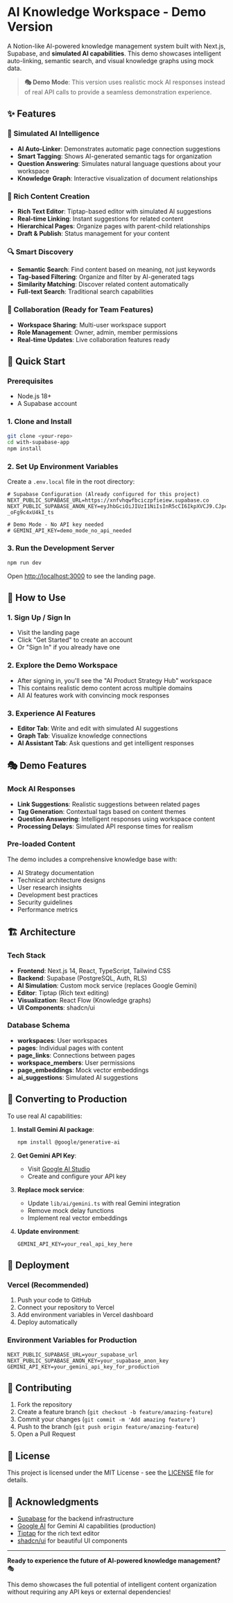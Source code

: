 # AI Knowledge Workspace - Demo Version

A Notion-like AI-powered knowledge management system built with Next.js, Supabase, and **simulated AI capabilities**. This demo showcases intelligent auto-linking, semantic search, and visual knowledge graphs using mock data.

> **🎭 Demo Mode**: This version uses realistic mock AI responses instead of real API calls to provide a seamless demonstration experience.

## ✨ Features

### 🤖 Simulated AI Intelligence
- **AI Auto-Linker**: Demonstrates automatic page connection suggestions
- **Smart Tagging**: Shows AI-generated semantic tags for organization
- **Question Answering**: Simulates natural language questions about your workspace
- **Knowledge Graph**: Interactive visualization of document relationships

### 📝 Rich Content Creation
- **Rich Text Editor**: Tiptap-based editor with simulated AI suggestions
- **Real-time Linking**: Instant suggestions for related content
- **Hierarchical Pages**: Organize pages with parent-child relationships
- **Draft & Publish**: Status management for your content

### 🔍 Smart Discovery
- **Semantic Search**: Find content based on meaning, not just keywords
- **Tag-based Filtering**: Organize and filter by AI-generated tags
- **Similarity Matching**: Discover related content automatically
- **Full-text Search**: Traditional search capabilities

### 👥 Collaboration (Ready for Team Features)
- **Workspace Sharing**: Multi-user workspace support
- **Role Management**: Owner, admin, member permissions
- **Real-time Updates**: Live collaboration features ready

## 🚀 Quick Start

### Prerequisites
- Node.js 18+ 
- A Supabase account

### 1. Clone and Install
```bash
git clone <your-repo>
cd with-supabase-app
npm install
```

### 2. Set Up Environment Variables
Create a `.env.local` file in the root directory:

```env
# Supabase Configuration (Already configured for this project)
NEXT_PUBLIC_SUPABASE_URL=https://xnfvhqwfbciczpfieiew.supabase.co
NEXT_PUBLIC_SUPABASE_ANON_KEY=eyJhbGciOiJIUzI1NiIsInR5cCI6IkpXVCJ9.CJpc3MiOiJzdXBhYmFzZSIsInJlZiI6InhuZnZocXdmYmNpY3pwZmllaWV3Iiwicm9sZSI6ImFub24iLCJpYXQiOjE3Mzc1MTE5MzUsImV4cCI6MjA1MzA4NzkzNX0.7MrsYn1qJPBj5wfMTJdCYKDVd7x-_oFg9c4xU4kI_ts

# Demo Mode - No API key needed
# GEMINI_API_KEY=demo_mode_no_api_needed
```

### 3. Run the Development Server
```bash
npm run dev
```

Open [http://localhost:3000](http://localhost:3000) to see the landing page.

## 📖 How to Use

### 1. Sign Up / Sign In
- Visit the landing page
- Click "Get Started" to create an account
- Or "Sign In" if you already have one

### 2. Explore the Demo Workspace
- After signing in, you'll see the "AI Product Strategy Hub" workspace
- This contains realistic demo content across multiple domains
- All AI features work with convincing mock responses

### 3. Experience AI Features
- **Editor Tab**: Write and edit with simulated AI suggestions
- **Graph Tab**: Visualize knowledge connections
- **AI Assistant Tab**: Ask questions and get intelligent responses

## 🎭 Demo Features

### Mock AI Responses
- **Link Suggestions**: Realistic suggestions between related pages
- **Tag Generation**: Contextual tags based on content themes
- **Question Answering**: Intelligent responses using workspace content
- **Processing Delays**: Simulated API response times for realism

### Pre-loaded Content
The demo includes a comprehensive knowledge base with:
- AI Strategy documentation
- Technical architecture designs
- User research insights
- Development best practices
- Security guidelines
- Performance metrics

## 🏗️ Architecture

### Tech Stack
- **Frontend**: Next.js 14, React, TypeScript, Tailwind CSS
- **Backend**: Supabase (PostgreSQL, Auth, RLS)
- **AI Simulation**: Custom mock service (replaces Google Gemini)
- **Editor**: Tiptap (Rich text editing)
- **Visualization**: React Flow (Knowledge graphs)
- **UI Components**: shadcn/ui

### Database Schema
- **workspaces**: User workspaces
- **pages**: Individual pages with content
- **page_links**: Connections between pages
- **workspace_members**: User permissions
- **page_embeddings**: Mock vector embeddings
- **ai_suggestions**: Simulated AI suggestions

## 🔧 Converting to Production

To use real AI capabilities:

1. **Install Gemini AI package**:
   ```bash
   npm install @google/generative-ai
   ```

2. **Get Gemini API Key**:
   - Visit [Google AI Studio](https://makersuite.google.com/app/apikey)
   - Create and configure your API key

3. **Replace mock service**:
   - Update `lib/ai/gemini.ts` with real Gemini integration
   - Remove mock delay functions
   - Implement real vector embeddings

4. **Update environment**:
   ```env
   GEMINI_API_KEY=your_real_api_key_here
   ```

## 🚀 Deployment

### Vercel (Recommended)
1. Push your code to GitHub
2. Connect your repository to Vercel
3. Add environment variables in Vercel dashboard
4. Deploy automatically

### Environment Variables for Production
```env
NEXT_PUBLIC_SUPABASE_URL=your_supabase_url
NEXT_PUBLIC_SUPABASE_ANON_KEY=your_supabase_anon_key
GEMINI_API_KEY=your_gemini_api_key_for_production
```

## 🤝 Contributing

1. Fork the repository
2. Create a feature branch (`git checkout -b feature/amazing-feature`)
3. Commit your changes (`git commit -m 'Add amazing feature'`)
4. Push to the branch (`git push origin feature/amazing-feature`)
5. Open a Pull Request

## 📄 License

This project is licensed under the MIT License - see the [LICENSE](LICENSE) file for details.

## 🙏 Acknowledgments

- [Supabase](https://supabase.com/) for the backend infrastructure
- [Google AI](https://ai.google.dev/) for Gemini AI capabilities (production)
- [Tiptap](https://tiptap.dev/) for the rich text editor
- [shadcn/ui](https://ui.shadcn.com/) for beautiful UI components

---

**Ready to experience the future of AI-powered knowledge management?** 🎭

This demo showcases the full potential of intelligent content organization without requiring any API keys or external dependencies!
